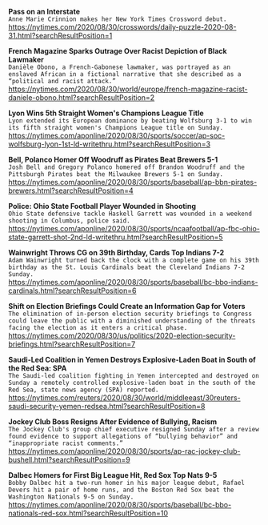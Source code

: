 **Pass on an Interstate**\
`Anne Marie Crinnion makes her New York Times Crossword debut.`\
https://nytimes.com/2020/08/30/crosswords/daily-puzzle-2020-08-31.html?searchResultPosition=1

**French Magazine Sparks Outrage Over Racist Depiction of Black Lawmaker**\
`Danièle Obono, a French-Gabonese lawmaker, was portrayed as an enslaved African in a fictional narrative that she described as a “political and racist attack.”`\
https://nytimes.com/2020/08/30/world/europe/french-magazine-racist-daniele-obono.html?searchResultPosition=2

**Lyon Wins 5th Straight Women's Champions League Title**\
`Lyon extended its European dominance by beating Wolfsburg 3-1 to win its fifth straight women's Champions League title on Sunday.`\
https://nytimes.com/aponline/2020/08/30/sports/soccer/ap-soc-wolfsburg-lyon-1st-ld-writethru.html?searchResultPosition=3

**Bell, Polanco Homer Off Woodruff as Pirates Beat Brewers 5-1**\
`Josh Bell and Gregory Polanco homered off Brandon Woodruff and the Pittsburgh Pirates beat the Milwaukee Brewers 5-1 on Sunday.`\
https://nytimes.com/aponline/2020/08/30/sports/baseball/ap-bbn-pirates-brewers.html?searchResultPosition=4

**Police: Ohio State Football Player Wounded in Shooting**\
`Ohio State defensive tackle Haskell Garrett was wounded in a weekend shooting in Columbus, police said.`\
https://nytimes.com/aponline/2020/08/30/sports/ncaafootball/ap-fbc-ohio-state-garrett-shot-2nd-ld-writethru.html?searchResultPosition=5

**Wainwright Throws CG on 39th Birthday, Cards Top Indians 7-2**\
`Adam Wainwright turned back the clock with a complete game on his 39th birthday as the St. Louis Cardinals beat the Cleveland Indians 7-2 Sunday.`\
https://nytimes.com/aponline/2020/08/30/sports/baseball/bc-bbo-indians-cardinals.html?searchResultPosition=6

**Shift on Election Briefings Could Create an Information Gap for Voters**\
`The elimination of in-person election security briefings to Congress could leave the public with a diminished understanding of the threats facing the election as it enters a critical phase.`\
https://nytimes.com/2020/08/30/us/politics/2020-election-security-briefings.html?searchResultPosition=7

**Saudi-Led Coalition in Yemen Destroys Explosive-Laden Boat in South of the Red Sea: SPA**\
`The Saudi-led coalition fighting in Yemen intercepted and destroyed on Sunday a remotely controlled explosive-laden boat in the south of the Red Sea, state news agency (SPA) reported.`\
https://nytimes.com/reuters/2020/08/30/world/middleeast/30reuters-saudi-security-yemen-redsea.html?searchResultPosition=8

**Jockey Club Boss Resigns After Evidence of Bullying, Racism**\
`The Jockey Club's group chief executive resigned Sunday after a review found evidence to support allegations of “bullying behavior” and “inappropriate racist comments.”`\
https://nytimes.com/aponline/2020/08/30/sports/ap-rac-jockey-club-bushell.html?searchResultPosition=9

**Dalbec Homers for First Big League Hit, Red Sox Top Nats 9-5**\
`Bobby Dalbec hit a two-run homer in his major league debut, Rafael Devers hit a pair of home runs, and the Boston Red Sox beat the Washington Nationals 9-5 on Sunday.`\
https://nytimes.com/aponline/2020/08/30/sports/baseball/bc-bbo-nationals-red-sox.html?searchResultPosition=10

